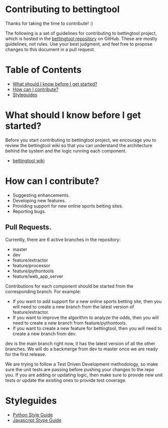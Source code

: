 Contributing to bettingtool
=======================

Thanks for taking the time to contribute! :)

The following is a set of guidelines for contributing to bettingtool project, which is hosted in the [bettingtool repository](https://github.com/soote1/bettingtool) on GitHub. These are mostly guidelines, not rules. Use your best judgment, and feel free to propose changes to this document in a pull request.

Table of Contents
=======================

* [What should I know before I get started?](#what-should-i-know-before-i-get-started)
* [How can I contribute?](#how-can-i-contribute)
* [Styleguides](#styleguides)


 What should I know before I get started?
=======================
Before you start contributing to bettingtool project, we encourage you to review the bettingtool wiki so that you can understand the architecture behind the system and the logic running each  component.

* [bettingtool wiki](https://github.com/soote1/bettingtool/wiki)

 How can I contribute?
=======================
* Suggesting enhancements.
* Developing new features.
* Providing support for new online sports betting sites.
* Reporting bugs.

## Pull Requests.

Currently, there are 6 active branches in the repository:

* master
* dev
* feature/extractor
* feature/processor
* feature/pythontools
* feature/web_app_server

Contributions for each component should be started from the corresponding branch. For example:
* If you want to add support for a new online sports betting site, then you will need to create a new branch from the latest version of feature/extractor. 
* If you want to improve the algorithm to analyze the odds, then you will need to create a new branch from feature/pythontools. 
* If you want to create a new feature for bettingtool, then you will need to create a new branch from dev.

dev is the main branch right now, it has the latest version of all the other branches. We will do a backmerge from dev to master once we are ready for the first release.

We are trying to follow a Test Driven Development methodology, so make sure the unit tests are passing before pushing your changes to the repo you. If you are adding or updating logic, then make sure to provide new unit tests or update the existing ones to provide test coverage.

Styleguides
=======================
* [Python Style Guide](https://www.python.org/dev/peps/pep-0008/)
* [Javascript Stype Guide](https://standardjs.com/)